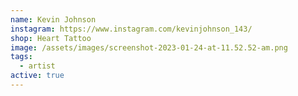 ```yaml
---
name: Kevin Johnson
instagram: https://www.instagram.com/kevinjohnson_143/
shop: Heart Tattoo
image: /assets/images/screenshot-2023-01-24-at-11.52.52-am.png
tags:
  - artist
active: true
---
```

